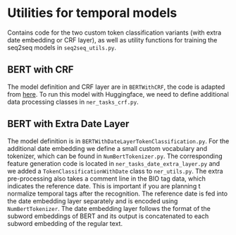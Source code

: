 # Utilities for temporal models
Contains code for the two custom token classification variants (with extra date embedding or CRF layer), as well as
utility functions for training the seq2seq models in `seq2seq_utils.py`.

## BERT with CRF
The model definition and CRF layer are in `BERTWithCRF`, the code is adapted from [here](https://github.com/Louis-udm/NER-BERT-CRF/blob/master/NER_BERT_CRF.py).
To run this model with Huggingface, we need to define additional data processing classes in `ner_tasks_crf.py`.

## BERT with Extra Date Layer
The model definition is in `BERTWithDateLayerTokenClassification.py`.
For the additional date embedding we define a small custom vocabulary and tokenizer, which can be found in `NumBertTokenizer.py`. 
The corresponding feature generation code is located in `ner_tasks_date_extra_layer.py` and we added a `TokenClassificationWithDate` class to `ner_utils.py`.
The extra pre-processing also takes a comment line in the BIO tag data, which indicates the reference date.
This is important if you are planning t normalize temporal tags after the recognition.
The reference date is fed into the date embedding layer separately and is encoded using `NumBertTokenizer`.
The date embedding layer follows the format of the subword embeddings of BERT and its output is concatenated to each subword embedding of the regular text. 
